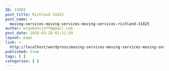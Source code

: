 ```yaml
---
ID: 13983
post_title: Richland 31825
post_name: >
  moving-services-moving-services-moving-services-richland-31825
author: mrgabonijeff@gmail.com
post_date: 2018-03-28 01:51:59
layout: page
link: >
  http://localhost/wordpress/moving-services-moving-services-moving-services-richland-31825/
published: true
tags: [ ]
categories: [ ]
---
```

